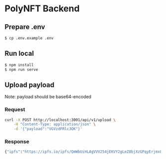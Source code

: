 # PolyNFT Backend

## Prepare .env

```bash
$ cp .env.example .env
```

## Run local

```bash
$ npm install
$ npm run serve
```

## Upload payload

Note: payload should be base64-encoded

### Request

```bash
curl -X POST http://localhost:3001/api/v1/upload \
    -H "Content-Type: application/json" \
    -d '{"payload":"VGVzdFRlc3QK"}'
```

### Response

```bash
{"ipfs":"https://ipfs.io/ipfs/QmWbUiHLAgVVV254jEKVY2gLeZ8bjXzGPqyErjmxL9jFSX"}
```
